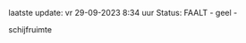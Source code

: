 laatste update: 
vr 29-09-2023  8:34   uur 
Status: FAALT - geel - 
<div class="service Y">schijfruimte</div>